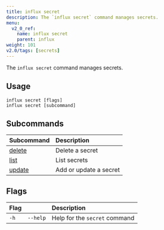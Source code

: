 ```yaml
---
title: influx secret
description: The `influx secret` command manages secrets.
menu:
  v2_0_ref:
    name: influx secret
    parent: influx
weight: 101
v2.0/tags: [secrets]
---
```


The `influx secret` command manages secrets.

## Usage
```
influx secret [flags]
influx secret [subcommand]
```

## Subcommands
| Subcommand                                          | Description            |
|:----------                                          |:-----------            |
| [delete](/v2.0/reference/cli/influx/secret/delete/) | Delete a secret        |
| [list](/v2.0/reference/cli/influx/secret/list/)     | List secrets           |
| [update](/v2.0/reference/cli/influx/secret/update/) | Add or update a secret |

## Flags
| Flag |          | Description                   |
|:---- |:---      |:-----------                   |
| `-h` | `--help` | Help for the `secret` command |
